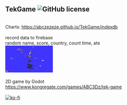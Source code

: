 ## TekGame ![GitHub license](https://img.shields.io/badge/license-MIT-blue.svg)
<br>Charts: https://abczezeze.github.io/TekGame/indexdb
<br>
<br>record data to firebase
<br>random name, score, country, count time, ate
<br><img src="https://github.com/abc3dz/TekGame/blob/master/screenshot/20200306.gif" width="30%" height="30%">
<br><br>2D game by Godot
<br>https://www.kongregate.com/games/ABC3Dz/tek-game
<br>
<br>[![ko-fi](https://ko-fi.com/img/githubbutton_sm.svg)](https://ko-fi.com/X8X86S8FN)
